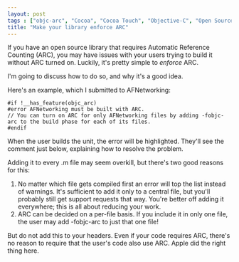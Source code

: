 ```yaml
---
layout: post
tags : ["objc-arc", "Cocoa", "Cocoa Touch", "Objective-C", "Open Source"]
title: "Make your library enforce ARC"
---
```

If you have an open source library that requires Automatic Reference Counting (ARC), you may have issues with your users trying to build it without ARC turned on. Luckily, it's pretty simple to *enforce* ARC.

I'm going to discuss how to do so, and why it's a good idea.

<!--more-->

Here's an example, which I submitted to AFNetworking:

	#if !__has_feature(objc_arc)
	#error AFNetworking must be built with ARC.
	// You can turn on ARC for only AFNetworking files by adding -fobjc-arc to the build phase for each of its files.
	#endif

When the user builds the unit, the error will be highlighted. They'll see the comment just below, explaining how to resolve the problem.

Adding it to every .m file may seem overkill, but there's two good reasons for this:

1. No matter which file gets compiled first an error will top the list instead of warnings. It's sufficient to add it only to a central file, but you'll probably still get support requests that way. You're better off adding it everywhere; this is all about reducing your work.
2. ARC can be decided on a per-file basis. If you include it in only one file, the user may add -fobjc-arc to just that one file!

But do not add this to your headers. Even if your code requires ARC, there's no reason to require that the user's code also use ARC. Apple did the right thing here.
